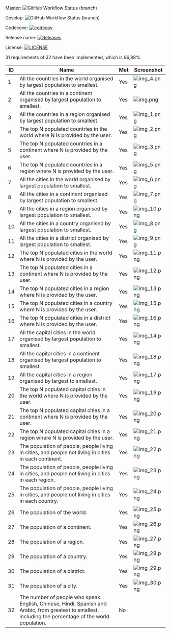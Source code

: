Master: ![GitHub Workflow Status (branch)](https://img.shields.io/github/actions/workflow/status/piafle3005/group3/main.yml?branch=master)

Develop: ![GitHub Workflow Status (branch)](https://img.shields.io/github/actions/workflow/status/piafle3005/group3/main.yml?branch=develop)

Codecove: [![codecov](https://codecov.io/gh/piafle3005/group3/graph/badge.svg?token=XYE7I94L74)](https://codecov.io/gh/piafle3005/group3)

Release name: [![Releases](https://img.shields.io/github/release/piafle3005/group3/all.svg?style=flat-square)](https://github.com/piafle3005/group3/releases)

License: [![LICENSE](https://img.shields.io/github/license/piafle3005/group3.svg?style=flat-square)](https://github.com/piafle3005/group3/blob/master/LICENSE)

31 requirements of 32 have been implemented, which is 96,88%.

| ID | Name                                                                                                                                                       | Met | Screenshot                  |
|----|------------------------------------------------------------------------------------------------------------------------------------------------------------|-----|-----------------------------|
| 1  | All the countries in the world organised by largest population to smallest.                                                                                | Yes | ![img_4.png](img_4.png)     |
| 2  | All the countries in a continent organised by largest population to smallest.                                                                              | Yes | ![img.png](img.png)         |
| 3  | All the countries in a region organised by largest population to smallest.                                                                                 | Yes | ![img_1.png](img_1.png)     |
| 4  | The top N populated countries in the world where N is provided by the user.                                                                                | Yes | ![img_2.png](img_2.png)     |
| 5  | The top N populated countries in a continent where N is provided by the user.                                                                              | Yes | ![img_3.png](img_3.png)     |
| 6  | The top N populated countries in a region where N is provided by the user.                                                                                 | Yes | ![img_5.png](img_5.png)     |
| 7  | All the cities in the world organised by largest population to smallest.                                                                                   | Yes | ![img_6.png](img_6.png)     |
| 8  | All the cities in a continent organised by largest population to smallest.                                                                                 | Yes | ![img_7.png](img_7.png)     |
| 9  | All the cities in a region organised by largest population to smallest.                                                                                    | Yes | ![img_10.png](img_10.png)   |
| 10 | All the cities in a country organised by largest population to smallest.                                                                                   | Yes | ![img_8.png](img_8.png)     |
| 11 | All the cities in a district organised by largest population to smallest.                                                                                  | Yes | ![img_9.png](img_9.png)     |
| 12 | The top N populated cities in the world where N is provided by the user.                                                                                   | Yes | ![img_11.png](img_11.png)   |
| 13 | The top N populated cities in a continent where N is provided by the user.                                                                                 | Yes | ![img_12.png](img_12.png)   |
| 14 | The top N populated cities in a region where N is provided by the user.                                                                                    | Yes | ![img_13.png](img_13.png)   |
| 15 | The top N populated cities in a country where N is provided by the user.                                                                                   | Yes | ![img_15.png](img_15.png)   |
| 16 | The top N populated cities in a district where N is provided by the user.                                                                                  | Yes | ![img_16.png](img_16.png)   |
| 17 | All the capital cities in the world organised by largest population to smallest.                                                                           | Yes | ![img_14.png](img_14.png)   |
| 18 | All the capital cities in a continent organised by largest population to smallest.                                                                         | Yes | ![img_18.png](img_18.png)   |
| 19 | All the capital cities in a region organised by largest to smallest.                                                                                       | Yes | ![img_17.png](img_17.png)   |
| 20 | The top N populated capital cities in the world where N is provided by the user.                                                                           | Yes | ![img_19.png](img_19.png)   |
| 21 | The top N populated capital cities in a continent where N is provided by the user.                                                                         | Yes | ![img_20.png](img_20.png)   |
| 22 | The top N populated capital cities in a region where N is provided by the user.                                                                            | Yes | ![img_21.png](img_21.png)   |
| 23 | The population of people, people living in cities, and people not living in cities in each continent.                                                      | Yes | ![img_22.png](img_22.png)   |
| 24 | The population of people, people living in cities, and people not living in cities in each region.                                                         | Yes | ![img_23.png](img_23.png)   |
| 25 | The population of people, people living in cities, and people not living in cities in each country.                                                        | Yes | ![img_24.png](img_24.png)   |
| 26 | The population of the world.                                                                                                                               | Yes | ![img_25.png](img_25.png)   |
| 27 | The population of a continent.                                                                                                                             | Yes | ![img_26.png](img_26.png)   |
| 28 | The population of a region.                                                                                                                                | Yes | ![img_27.png](img_27.png)   |
| 29 | The population of a country.                                                                                                                               | Yes | ![img_28.png](img_28.png)   |
| 30 | The population of a district.                                                                                                                              | Yes | ![img_29.png](img_29.png)   |
| 31 | The population of a city.                                                                                                                                  | Yes | ![img_30.png](img_30.png)   |
| 32 | The number of people who speak: English, Chinese, Hindi, Spanish and Arabic, from  greatest to smallest, including the percentage of the world population. | No  |                             |

